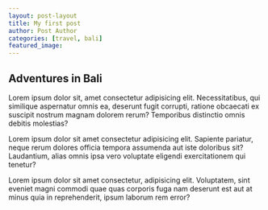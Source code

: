 ```yaml
---
layout: post-layout
title: My first post
author: Post Author
categories: [travel, bali]
featured_image:
---
```


## Adventures in Bali

Lorem ipsum dolor sit, amet consectetur adipisicing elit. Necessitatibus, qui similique aspernatur omnis ea, deserunt fugit corrupti, ratione obcaecati ex suscipit nostrum magnam dolorem rerum? Temporibus distinctio omnis debitis molestias?

Lorem ipsum dolor sit amet consectetur adipisicing elit. Sapiente pariatur, neque rerum dolores officia tempora assumenda aut iste doloribus sit? Laudantium, alias omnis ipsa vero voluptate eligendi exercitationem qui tenetur?

Lorem ipsum dolor sit amet consectetur, adipisicing elit. Voluptatem, sint eveniet magni commodi quae quas corporis fuga nam deserunt est aut at minus quia in reprehenderit, ipsum laborum rem error?
